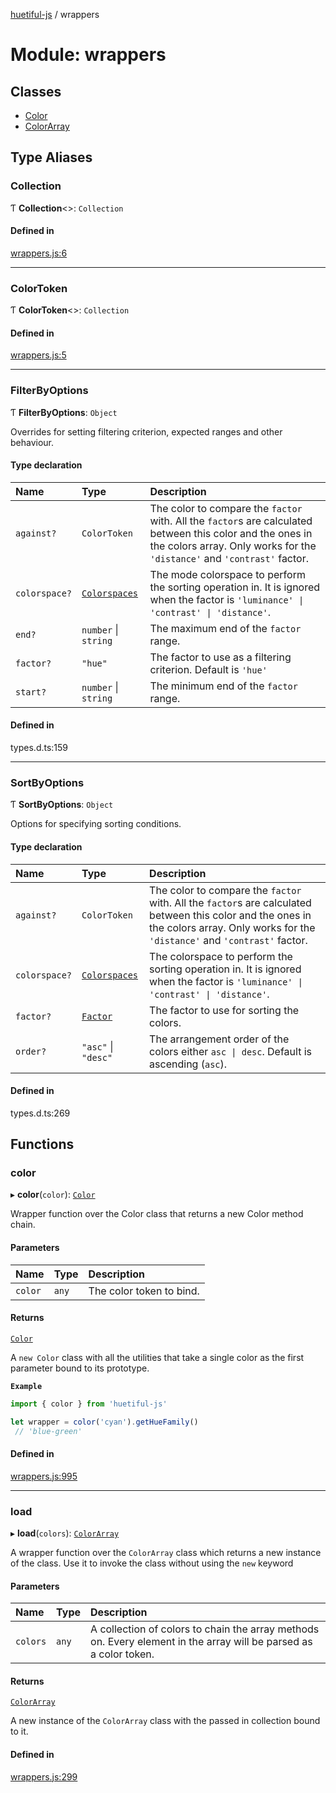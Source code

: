 [huetiful-js](../README.md) / wrappers

# Module: wrappers

## Classes

- [Color](../classes/wrappers.Color.md)
- [ColorArray](../classes/wrappers.ColorArray.md)

## Type Aliases

### Collection

Ƭ **Collection**\<\>: `Collection`

#### Defined in

[wrappers.js:6](https://github.com/prjctimg/huetiful/blob/5e5fb86/src/wrappers.js#L6)

___

### ColorToken

Ƭ **ColorToken**\<\>: `Collection`

#### Defined in

[wrappers.js:5](https://github.com/prjctimg/huetiful/blob/5e5fb86/src/wrappers.js#L5)

___

### FilterByOptions

Ƭ **FilterByOptions**: `Object`

Overrides for setting filtering criterion, expected ranges and other behaviour.

#### Type declaration

| Name | Type | Description |
| :------ | :------ | :------ |
| `against?` | `ColorToken` | The color to compare the `factor` with. All the `factor`s are calculated between this color and the ones in the colors array. Only works for the `'distance'` and `'contrast'` factor. |
| `colorspace?` | [`Colorspaces`](nearest.md#colorspaces) | The mode colorspace to perform the sorting operation in. It is ignored when the factor is `'luminance' \| 'contrast' \| 'distance'`. |
| `end?` | `number` \| `string` | The maximum end of the `factor` range. |
| `factor?` | ``"hue"`` | The factor to use as a filtering criterion. Default is `'hue'` |
| `start?` | `number` \| `string` | The minimum end of the `factor` range. |

#### Defined in

types.d.ts:159

___

### SortByOptions

Ƭ **SortByOptions**: `Object`

Options for specifying sorting conditions.

#### Type declaration

| Name | Type | Description |
| :------ | :------ | :------ |
| `against?` | `ColorToken` | The color to compare the `factor` with. All the `factor`s are calculated between this color and the ones in the colors array. Only works for the `'distance'` and `'contrast'` factor. |
| `colorspace?` | [`Colorspaces`](nearest.md#colorspaces) | The colorspace to perform the sorting operation in. It is ignored when the factor is `'luminance' \| 'contrast' \| 'distance'`. |
| `factor?` | [`Factor`](filterBy.md#factor) | The factor to use for sorting the colors. |
| `order?` | ``"asc"`` \| ``"desc"`` | The arrangement order of the colors either `asc \| desc`. Default is ascending (`asc`). |

#### Defined in

types.d.ts:269

## Functions

### color

▸ **color**(`color`): [`Color`](../classes/wrappers.Color.md)

Wrapper function over the Color class that returns a new Color method chain.

#### Parameters

| Name | Type | Description |
| :------ | :------ | :------ |
| `color` | `any` | The color token to bind. |

#### Returns

[`Color`](../classes/wrappers.Color.md)

A `new Color` class with all the utilities that take a single color as the first parameter bound to its prototype.

**`Example`**

```ts
import { color } from 'huetiful-js'

let wrapper = color('cyan').getHueFamily()
 // 'blue-green'
```

#### Defined in

[wrappers.js:995](https://github.com/prjctimg/huetiful/blob/5e5fb86/src/wrappers.js#L995)

___

### load

▸ **load**(`colors`): [`ColorArray`](../classes/wrappers.ColorArray.md)

A wrapper function over the `ColorArray` class which returns a new instance of the class. Use it to invoke the class without using the `new` keyword

#### Parameters

| Name | Type | Description |
| :------ | :------ | :------ |
| `colors` | `any` | A collection of colors to chain the array methods on. Every element in the array will be parsed as a color token. |

#### Returns

[`ColorArray`](../classes/wrappers.ColorArray.md)

A new instance of the `ColorArray` class with the passed in collection bound to it.

#### Defined in

[wrappers.js:299](https://github.com/prjctimg/huetiful/blob/5e5fb86/src/wrappers.js#L299)
